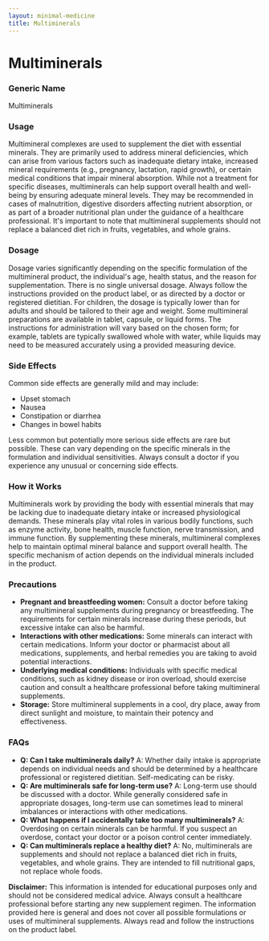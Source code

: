 ```yaml
---
layout: minimal-medicine
title: Multiminerals
---
```


# Multiminerals
### Generic Name
Multiminerals

### Usage
Multimineral complexes are used to supplement the diet with essential minerals.  They are primarily used to address mineral deficiencies, which can arise from various factors such as inadequate dietary intake, increased mineral requirements (e.g., pregnancy, lactation, rapid growth), or certain medical conditions that impair mineral absorption.  While not a treatment for specific diseases, multiminerals can help support overall health and well-being by ensuring adequate mineral levels.  They may be recommended in cases of malnutrition, digestive disorders affecting nutrient absorption, or as part of a broader nutritional plan under the guidance of a healthcare professional.  It's important to note that multimineral supplements should not replace a balanced diet rich in fruits, vegetables, and whole grains.

### Dosage
Dosage varies significantly depending on the specific formulation of the multimineral product, the individual's age, health status, and the reason for supplementation.  There is no single universal dosage.  Always follow the instructions provided on the product label, or as directed by a doctor or registered dietitian.  For children, the dosage is typically lower than for adults and should be tailored to their age and weight.  Some multimineral preparations are available in tablet, capsule, or liquid forms.  The instructions for administration will vary based on the chosen form; for example, tablets are typically swallowed whole with water, while liquids may need to be measured accurately using a provided measuring device.

### Side Effects
Common side effects are generally mild and may include:

*   Upset stomach
*   Nausea
*   Constipation or diarrhea
*   Changes in bowel habits

Less common but potentially more serious side effects are rare but possible.  These can vary depending on the specific minerals in the formulation and individual sensitivities.  Always consult a doctor if you experience any unusual or concerning side effects.

### How it Works
Multiminerals work by providing the body with essential minerals that may be lacking due to inadequate dietary intake or increased physiological demands.  These minerals play vital roles in various bodily functions, such as enzyme activity, bone health, muscle function, nerve transmission, and immune function.  By supplementing these minerals, multimineral complexes help to maintain optimal mineral balance and support overall health.  The specific mechanism of action depends on the individual minerals included in the product.

### Precautions
*   **Pregnant and breastfeeding women:**  Consult a doctor before taking any multimineral supplements during pregnancy or breastfeeding.  The requirements for certain minerals increase during these periods, but excessive intake can also be harmful.
*   **Interactions with other medications:**  Some minerals can interact with certain medications.  Inform your doctor or pharmacist about all medications, supplements, and herbal remedies you are taking to avoid potential interactions.
*   **Underlying medical conditions:**  Individuals with specific medical conditions, such as kidney disease or iron overload, should exercise caution and consult a healthcare professional before taking multimineral supplements.
*   **Storage:** Store multimineral supplements in a cool, dry place, away from direct sunlight and moisture, to maintain their potency and effectiveness.

### FAQs

*   **Q: Can I take multiminerals daily?** A:  Whether daily intake is appropriate depends on individual needs and should be determined by a healthcare professional or registered dietitian.  Self-medicating can be risky.
*   **Q: Are multiminerals safe for long-term use?** A:  Long-term use should be discussed with a doctor. While generally considered safe in appropriate dosages, long-term use can sometimes lead to mineral imbalances or interactions with other medications.
*   **Q: What happens if I accidentally take too many multiminerals?** A:  Overdosing on certain minerals can be harmful.  If you suspect an overdose, contact your doctor or a poison control center immediately.
*   **Q: Can multiminerals replace a healthy diet?** A: No, multiminerals are supplements and should not replace a balanced diet rich in fruits, vegetables, and whole grains. They are intended to fill nutritional gaps, not replace whole foods.


**Disclaimer:** This information is intended for educational purposes only and should not be considered medical advice.  Always consult a healthcare professional before starting any new supplement regimen.  The information provided here is general and does not cover all possible formulations or uses of multimineral supplements.  Always read and follow the instructions on the product label.
